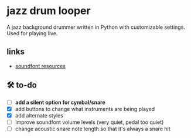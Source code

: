 # jazz drum looper
A jazz background drummer written in Python with customizable settings. Used for playing live.

## links
- [soundfont resources](https://www.synthfont.com/Downloads.html#)

## 🛠 to-do
- [ ] **add a silent option for cymbal/snare**
- [x] add buttons to change what instruments are being played
- [x] add alternate styles
- [ ] improve soundfont volume levels (very quiet, pedal too quiet)
- [ ] change acoustic snare note length so that it's always a snare hit
